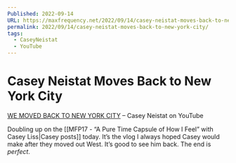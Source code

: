 ```yaml
---
Published: 2022-09-14
URL: https://maxfrequency.net/2022/09/14/casey-neistat-moves-back-to-new-york-city/
permalink: 2022/09/14/casey-neistat-moves-back-to-new-york-city/
tags:
  - CaseyNeistat
  - YouTube
---
```

# Casey Neistat Moves Back to New York City

[WE MOVED BACK TO NEW YORK CITY](https://youtu.be/4juSAp9jQjA) – Casey Neistat on YouTube

Doubling up on the [[MFP17 - “A Pure Time Capsule of How I Feel” with Casey Liss|Casey posts]] today. It’s the vlog I always hoped Casey would make after they moved out West. It’s good to see him back. The end is *perfect*.